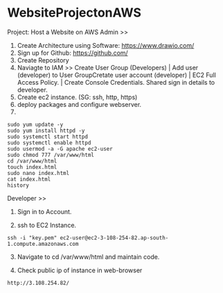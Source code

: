 # WebsiteProjectonAWS
Project: Host a Website on AWS
Admin >>

1) Create Architecture using Software: https://www.drawio.com/
2) Sign up for Github: https://github.com/
3) Create Repository
4) Naviagte to IAM >> Create User Group (Developers) | Add user (developer) to User GroupCretate user account (developer) | EC2 Full Access Policy. | Create Console Credentials. Shared sign in details to developer.
5) Create ec2 instance. (SG: ssh, http, https) 
6) deploy packages and configure webserver.
7)
```
sudo yum update -y
sudo yum install httpd -y
sudo systemctl start httpd
sudo systemctl enable httpd
sudo usermod -a -G apache ec2-user
sudo chmod 777 /var/www/html
cd /var/www/html
touch index.html
sudo nano index.html
cat index.html
history
```

Developer >>

1) Sign in to Account.

2) ssh to EC2 Instance.

```
ssh -i "key.pem" ec2-user@ec2-3-108-254-82.ap-south-1.compute.amazonaws.com
```
3) Navigate to cd /var/www/html and maintain code.

4) Check public ip of instance in web-browser
```
http://3.108.254.82/
```
